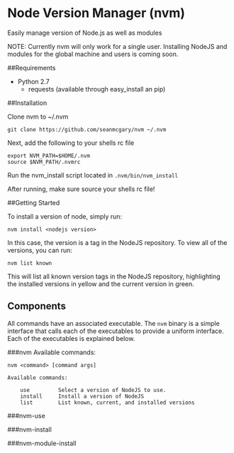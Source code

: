 # Node Version Manager (nvm)

Easily manage version of Node.js as well as modules

NOTE: Currently nvm will only work for a single user. Installing NodeJS and modules for the global machine and users is coming soon.

##Requirements

- Python 2.7
	- requests (available through easy_install an pip)

##Installation

Clone nvm to ~/.nvm

```git clone https://github.com/seanmcgary/nvm ~/.nvm```

Next, add the following to your shells rc file

```
export NVM_PATH=$HOME/.nvm
source $NVM_PATH/.nvmrc
```

Run the nvm_install script located in ```.nvm/bin/nvm_install```

After running, make sure source your shells rc file!

##Getting Started

To install a version of node, simply run:

```nvm install <nodejs version>```

In this case, the version is a tag in the NodeJS repository. To view all of the versions, you can run:

```nvm list known```

This will list all known version tags in the NodeJS repository, highlighting the installed versions in yellow and the current version in green.


## Components

All commands have an associated executable. The ```nvm``` binary is a simple interface that calls each of the executables to provide a uniform interface. Each of the executables is explained below.

###nvm
Available commands:

```
nvm <command> [command args]

Available commands:

	use			Select a version of NodeJS to use.
	install		Install a version of NodeJS
	list		List known, current, and installed versions
```

###nvm-use


###nvm-install

###nvm-module-install
